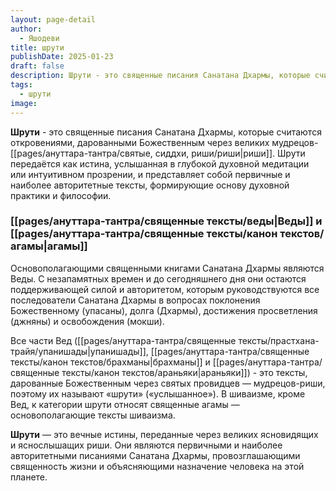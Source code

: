 ```yaml
---
layout: page-detail
author:
  - Яшодеви
title: шрути
publishDate: 2025-01-23
draft: false
description: Шрути - это священные писания Санатана Дхармы, которые считаются откровениями, дарованными Божественным через великих мудрецов-риши. Шрути передаётся как истина, услышанная в глубокой духовной медитации или интуитивном прозрении, и представляет собой первичные и наиболее авторитетные тексты, формирующие основу духовной практики и философии.
tags:
  - шрути
image:
---
```

**Шрути** - это священные писания Санатана Дхармы, которые считаются откровениями, дарованными Божественным через великих мудрецов-[[pages/ануттара-тантра/святые, сиддхи, риши/риши|риши]]. Шрути передаётся как истина, услышанная в глубокой духовной медитации или интуитивном прозрении, и представляет собой первичные и наиболее авторитетные тексты, формирующие основу духовной практики и философии.

### [[pages/ануттара-тантра/священные тексты/веды|Веды]] и [[pages/ануттара-тантра/священные тексты/канон текстов/агамы|агамы]]

Основополагающими священными книгами Санатана Дхармы являются Веды. С незапамятных времен и до сегодняшнего дня они остаются поддерживающей силой и авторитетом, которым руководствуются все последователи Санатана Дхармы в вопросах поклонения Божественному (упасаны), долга (Дхармы), достижения просветления (джняны) и освобождения (мокши).

Все части Вед ([[pages/ануттара-тантра/священные тексты/прастхана-трайя/упанишады|упанишады]], [[pages/ануттара-тантра/священные тексты/канон текстов/брахманы|брахманы]] и [[pages/ануттара-тантра/священные тексты/канон текстов/араньяки|араньяки]]) - это тексты, дарованные Божественным через святых провидцев — мудрецов-риши, поэтому их называют «шрути» («услышанное»). В шиваизме, кроме Вед, к категории шрути относят священные агамы — основополагающие тексты шиваизма.

**Шрути** — это вечные истины, переданные через великих ясновидящих и яснослышащих риши. Они являются первичными и наиболее авторитетными писаниями Санатана Дхармы, провозглашающими священность жизни и объясняющими назначение человека на этой планете.